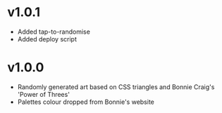 # v1.0.1
* Added tap-to-randomise
* Added deploy script

# v1.0.0
* Randomly generated art based on CSS triangles and Bonnie Craig's 'Power of Threes'
* Palettes colour dropped from Bonnie's website
